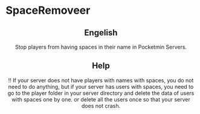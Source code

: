 # SpaceRemoveer
<center>
<h2>Engelish</h2>
<p>
Stop players from having spaces in their name in Pocketmin Servers.
</p>
<h2>Help</h2>
<p>
‼ If your server does not have players with names with spaces, you do not need to do anything, but if your server has users with spaces, you need to go to the player folder in your server directory and delete the data of users with spaces one by one. or delete all the users once so that your server does not crash.
  </p>
</center>

